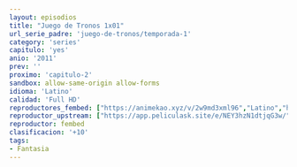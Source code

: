 ```yaml
---
layout: episodios
title: "Juego de Tronos 1x01"
url_serie_padre: 'juego-de-tronos/temporada-1'
category: 'series'
capitulo: 'yes'
anio: '2011'
prev: ''
proximo: 'capitulo-2'
sandbox: allow-same-origin allow-forms
idioma: 'Latino'
calidad: 'Full HD'
reproductores_fembed: ["https://animekao.xyz/v/2w9md3xml96","Latino","https://feurl.com/v/3848nam6-j5jewp","Latino","https://digiload.co/e/5BI51MFoCf","Latino"]
reproductor_upstream: ["https://app.peliculask.site/e/NEY3hzN1dtjqG3w/","Latino"]
reproductor: fembed
clasificacion: '+10'
tags:
- Fantasia
---
```













